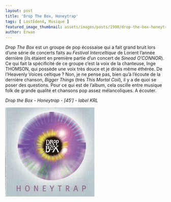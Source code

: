 ```yaml
---
layout: post
title: 'Drop The Box, Honeytrap'
tags: [ LostEden4, Musique ]
featured_image_thumbnail: assets/images/posts/1998/drop-the-box-honeytrap.jpg
author: Erwan
---
```


*Drop The Box* est un groupe de pop écossaise qui a fait grand bruit lors d’une série de concerts faits au *Festival Interceltique* de Lorient l’année dernière (ils étaient en première partie d’un concert de *Sinead O’CONNOR*). Ce qui fait la spécificité de ce groupe c’est la voix de la chanteuse, Inge THOMSON, qui possède une voix très douce et je dirais même éthérée. De l’Heavenly Voices celtique ? Non, je ne pense pas, bien qu’à l’écoute de la dernière chanson, *Bigger Things* (très *This Mortal Coil*), il y a de quoi se poser des questions. Pour ce qui est de l’album, cela oscille entre musique folk de grande qualité et chansons pop assez mélancoliques. A écouter.             

*Drop the Box - Honeytrap - [45′] - label KRL*

![Lingua](assets/images/posts/1998/drop-the-box-honeytrap.jpg) 